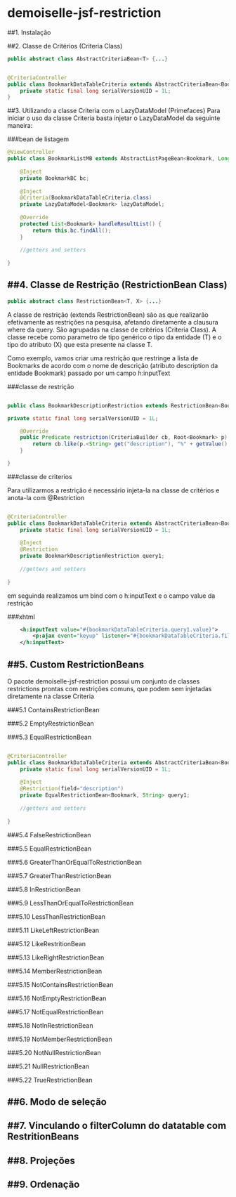demoiselle-jsf-restriction
==========================

##1. Instalação

##2. Classe de Critérios (Criteria Class)

```java
public abstract class AbstractCriteriaBean<T> {...}
```

```java

@CriteriaController
public class BookmarkDataTableCriteria extends AbstractCriteriaBean<Bookmark> {
	private static final long serialVersionUID = 1L;
}

```

##3. Utilizando a classe Criteria com o LazyDataModel (Primefaces)
Para iniciar o uso da classe Criteria basta injetar o LazyDataModel da seguinte maneira:

###bean de listagem

```java
@ViewController
public class BookmarkListMB extends AbstractListPageBean<Bookmark, Long> {
	
	@Inject
	private BookmarkBC bc;
	
	@Inject
	@Criteria(BookmarkDataTableCriteria.class)
	private LazyDataModel<Bookmark> lazyDataModel;
	
	@Override
	protected List<Bookmark> handleResultList() {
		return this.bc.findAll();
	}
	
	//getters and setters
	
}
```


##4. Classe de Restrição (RestrictionBean Class)
---------------------------------------------

```java
public abstract class RestrictionBean<T, X> {...}
```

A classe de restrição (extends RestrictionBean) são as que realizarão efetivamente as restrições na pesquisa, afetando diretamente a clausura where da query. São agrupadas na classe 
de critérios (Criteria Class). A classe recebe como parametro de tipo genérico o tipo da entidade (T) e o tipo do atributo (X) que esta presente na classe T.

Como exemplo, vamos criar uma restrição que restringe a lista de Bookmarks de acordo com o nome de descrição (atributo description da entidade Bookmark)
passado por um campo h:inputText

###classe de restrição
```java

public class BookmarkDescriptionRestriction extends RestrictionBean<Bookmark, String> {

private static final long serialVersionUID = 1L;

	@Override
	public Predicate restriction(CriteriaBuilder cb, Root<Bookmark> p) {
		return cb.like(p.<String> get("description"), "%" + getValue() + "%");
	}

}

```

###classe de criterios

Para utilizarmos a restrição é necessário injeta-la na classe de critérios e anota-la com @Restriction

```java

@CriteriaController
public class BookmarkDataTableCriteria extends AbstractCriteriaBean<Bookmark> {
	private static final long serialVersionUID = 1L;
	
	@Inject
	@Restriction
	private BookmarkDescriptionRestriction query1;
	
	//getters and setters
	
}

```

em seguinda realizamos um bind com o h:inputText e o campo value da restrição

###xhtml

```xml
	<h:inputText value="#{bookmarkDataTableCriteria.query1.value}">
		<p:ajax event="keyup" listener="#{bookmarkDataTableCriteria.filter}" update="[id-do-datatable]" />
	</h:inputText>
```

##5. Custom RestrictionBeans
----------------------------

O pacote demoiselle-jsf-restriction possui um conjunto de classes restrictions prontas com restrições comuns, que podem sem injetadas diretamente 
na classe Criteria

###5.1 ContainsRestrictionBean




###5.2 EmptyRestrictionBean

###5.3 EqualRestrictionBean

```java

@CriteriaController
public class BookmarkDataTableCriteria extends AbstractCriteriaBean<Bookmark> {
	private static final long serialVersionUID = 1L;
	
	@Inject
	@Restriction(field="description")
	private EqualRestrictionBean<Bookmark, String> query1;
	
	//getters and setters
	
}

```

###5.4 FalseRestrictionBean

###5.5 EqualRestrictionBean

###5.6 GreaterThanOrEqualToRestrictionBean

###5.7 GreaterThanRestrictionBean

###5.8 InRestrictionBean

###5.9 LessThanOrEqualToRestrictionBean

###5.10 LessThanRestrictionBean

###5.11 LikeLeftRestrictionBean

###5.12 LikeRestritionBean

###5.13 LikeRightRestrictionBean

###5.14 MemberRestrictionBean

###5.15 NotContainsRestrictionBean

###5.16 NotEmptyRestrictionBean

###5.17 NotEqualRestrictionBean

###5.18 NotInRestrictionBean

###5.19 NotMemberRestrictionBean

###5.20 NotNullRestrictionBean

###5.21 NullRestrictionBean

###5.22 TrueRestrictionBean


##6. Modo de seleção
------------------

##7. Vinculando o filterColumn do datatable com RestritionBeans
-------------------------------------------------------------

##8. Projeções
------------

##9. Ordenação
------------


